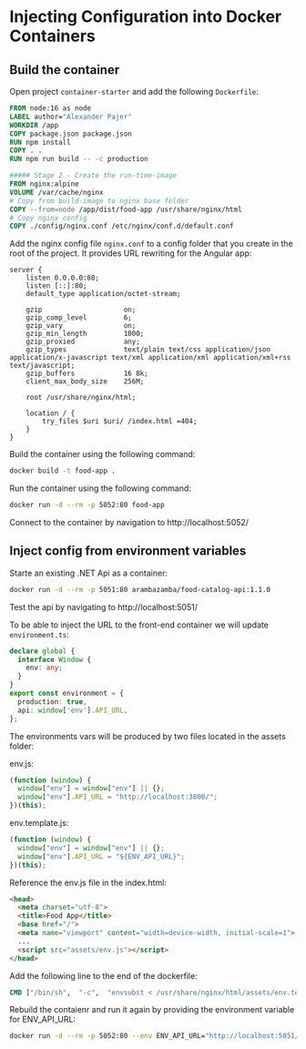 # Injecting Configuration into Docker Containers

## Build the container

Open project `container-starter` and add the following `Dockerfile`:

```dockerfile
FROM node:16 as node
LABEL author="Alexander Pajer"
WORKDIR /app
COPY package.json package.json
RUN npm install
COPY . .
RUN npm run build -- -c production

##### Stage 2 - Create the run-time-image
FROM nginx:alpine
VOLUME /var/cache/nginx
# Copy from build-image to nginx base folder
COPY --from=node /app/dist/food-app /usr/share/nginx/html
# Copy nginx config
COPY ./config/nginx.conf /etc/nginx/conf.d/default.conf
```

Add the nginx config file `nginx.conf` to a config folder that you create in the root of the project. It provides URL rewriting for the Angular app:

```nginx
server {
    listen 0.0.0.0:80;
    listen [::]:80;
    default_type application/octet-stream;

    gzip                    on;
    gzip_comp_level         6;
    gzip_vary               on;
    gzip_min_length         1000;
    gzip_proxied            any;
    gzip_types              text/plain text/css application/json application/x-javascript text/xml application/xml application/xml+rss text/javascript;
    gzip_buffers            16 8k;
    client_max_body_size    256M;

    root /usr/share/nginx/html;

    location / {
        try_files $uri $uri/ /index.html =404;
    }
}
```


Build the container using the following command:

```bash
docker build -t food-app .
```

Run the container using the following command:

```bash
docker run -d --rm -p 5052:80 food-app
```

Connect to the container by navigation to http://localhost:5052/

## Inject config from environment variables

Starte an existing .NET Api as a container:

```bash
docker run -d --rm -p 5051:80 arambazamba/food-catalog-api:1.1.0
```

Test the api by navigating to http://localhost:5051/

To be able to inject the URL to the front-end container we will update `environment.ts`:

```typescript
declare global {
  interface Window {
    env: any;
  }
}
export const environment = {
  production: true,
  api: window['env'].API_URL,
};
```

The environments vars will be produced by two files located in the assets folder:

env.js:

```javascript
(function (window) {
  window["env"] = window["env"] || {};
  window["env"].API_URL = "http://localhost:3000/";
})(this);
```

env.template.js:

```javascript
(function (window) {
  window["env"] = window["env"] || {};
  window["env"].API_URL = "${ENV_API_URL}";
})(this);
```

Reference the env.js file in the index.html:

```html
<head>
  <meta charset="utf-8">
  <title>Food App</title>
  <base href="/">
  <meta name="viewport" content="width=device-width, initial-scale=1">
  ...
  <script src="assets/env.js"></script>
</head>
```

Add the following line to the end of the dockerfile:
  
```dockerfile 
CMD ["/bin/sh",  "-c",  "envsubst < /usr/share/nginx/html/assets/env.template.js > /usr/share/nginx/html/assets/env.js && exec nginx -g 'daemon off;'"]
```

Rebuild the contaienr and run it again by providing the environment variable for ENV_API_URL:

```bash
docker run -d --rm -p 5052:80 --env ENV_API_URL="http://localhost:5051/" food-app
```